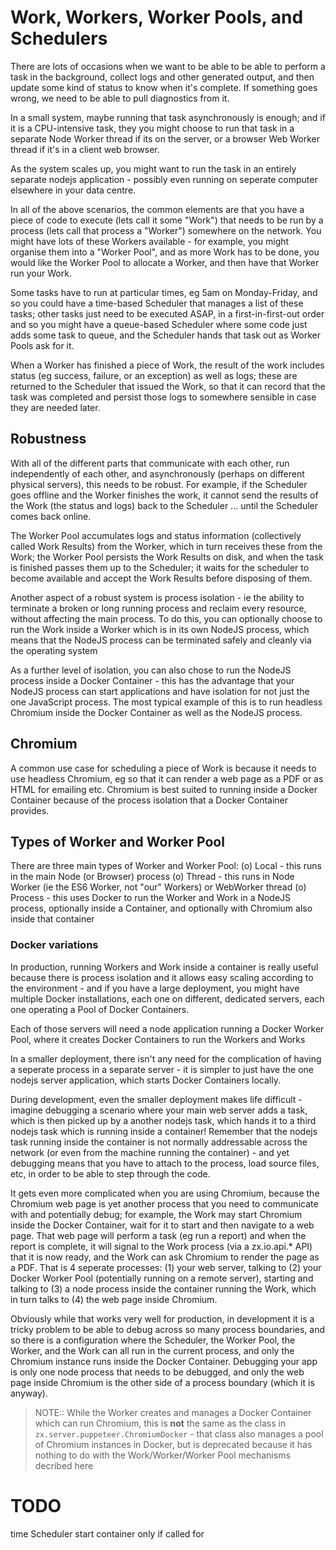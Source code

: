 # Work, Workers, Worker Pools, and Schedulers

There are lots of occasions when we want to be able to be able to perform a task in the background, collect logs and other generated output,
and then update some kind of status to know when it's complete. If something goes wrong, we need to be able to pull diagnostics from it.

In a small system, maybe running that task asynchronously is enough; and if it is a CPU-intensive task, they you might choose to run that
task in a separate Node Worker thread if its on the server, or a browser Web Worker thread if it's in a client web browser.

As the system scales up, you might want to run the task in an entirely separate nodejs application - possibly even running on seperate
computer elsewhere in your data centre.

In all of the above scenarios, the common elements are that you have a piece of code to execute (lets call it some "Work") that needs to be
run by a process (lets call that process a "Worker") somewhere on the network. You might have lots of these Workers available - for example,
you might organise them into a "Worker Pool", and as more Work has to be done, you would like the Worker Pool to allocate a Worker, and then
have that Worker run your Work.

Some tasks have to run at particular times, eg 5am on Monday-Friday, and so you could have a time-based Scheduler that manages a list of
these tasks; other tasks just need to be executed ASAP, in a first-in-first-out order and so you might have a queue-based Scheduler where
some code just adds some task to queue, and the Scheduler hands that task out as Worker Pools ask for it.

When a Worker has finished a piece of Work, the result of the work includes status (eg success, failure, or an exception) as well as logs;
these are returned to the Scheduler that issued the Work, so that it can record that the task was completed and persist those logs to
somewhere sensible in case they are needed later.

## Robustness

With all of the different parts that communicate with each other, run independently of each other, and asynchronously (perhaps on different
physical servers), this needs to be robust. For example, if the Scheduler goes offline and the Worker finishes the work, it cannot send the
results of the Work (the status and logs) back to the Scheduler ... until the Scheduler comes back online.

The Worker Pool accumulates logs and status information (collectively called Work Results) from the Worker, which in turn receives these
from the Work; the Worker Pool persists the Work Results on disk, and when the task is finished passes them up to the Scheduler; it waits
for the scheduler to become available and accept the Work Results before disposing of them.

Another aspect of a robust system is process isolation - ie the ability to terminate a broken or long running process and reclaim every
resource, without affecting the main process. To do this, you can optionally choose to run the Work inside a Worker which is in its own
NodeJS process, which means that the NodeJS process can be terminated safely and cleanly via the operating system

As a further level of isolation, you can also chose to run the NodeJS process inside a Docker Container - this has the advantage that your
NodeJS process can start applications and have isolation for not just the one JavaScript process. The most typical example of this is to
run headless Chromium inside the Docker Container as well as the NodeJS process.

## Chromium

A common use case for scheduling a piece of Work is because it needs to use headless Chromium, eg so that it can render a web page as a PDF
or as HTML for emailing etc. Chromium is best suited to running inside a Docker Container because of the process isolation that a Docker
Container provides.

## Types of Worker and Worker Pool

There are three main types of Worker and Worker Pool:
(o) Local - this runs in the main Node (or Browser) process
(o) Thread - this runs in Node Worker (ie the ES6 Worker, not "our" Workers) or WebWorker thread
(o) Process - this uses Docker to run the Worker and Work in a NodeJS process, optionally inside a Container, and optionally with Chromium
also inside that container

### Docker variations

In production, running Workers and Work inside a container is really useful because there is process isolation and it allows easy scaling
according to the environment - and if you have a large deployment, you might have multiple Docker installations, each one on different, dedicated
servers, each one operating a Pool of Docker Containers.

Each of those servers will need a node application running a Docker Worker Pool, where it creates Docker Containers to run the Workers and Works

In a smaller deployment, there isn't any need for the complication of having a seperate process in a separate server - it is simpler to just have the
one nodejs server application, which starts Docker Containers locally.

During development, even the smaller deployment makes life difficult - imagine debugging a scenario where your main web server adds a task, which
is then picked up by a another nodejs task, which hands it to a third nodejs task which is running inside a container! Remember that the nodejs
task running inside the container is not normally addressable across the network (or even from the machine running the container) - and yet
debugging means that you have to attach to the process, load source files, etc, in order to be able to step through the code.

It gets even more complicated when you are using Chromium, because the Chromium web page is yet another process that you need to communicate with
and potentially debug; for example, the Work may start Chromium inside the Docker Container, wait for it to start and then navigate to a web page.
That web page will perform a task (eg run a report) and when the report is complete, it will signal to the Work process (via a zx.io.api.\* API)
that it is now ready, and the Work can ask Chromium to render the page as a PDF. That is 4 seperate processes: (1) your web server, talking to (2)
your Docker Worker Pool (potentially running on a remote server), starting and talking to (3) a node process inside the container running the Work,
which in turn talks to (4) the web page inside Chromium.

Obviously while that works very well for production, in development it is a tricky problem to be able to debug across so many process boundaries,
and so there is a configuration where the Scheduler, the Worker Pool, the Worker, and the Work can all run in the current process, and only the
Chromium instance runs inside the Docker Container. Debugging your app is only one node process that needs to be debugged, and only the web page
inside Chromium is the other side of a process boundary (which it is anyway).

> NOTE:: While the Worker creates and manages a Docker Container which can run Chromium, this is **not** the same as the class in
> `zx.server.puppeteer.ChromiumDocker` - that class also manages a pool of Chromium instances in Docker, but is deprecated because it has nothing to
> do with the Work/Worker/Worker Pool mechanisms decribed here

# TODO

time Scheduler
start container only if called for
